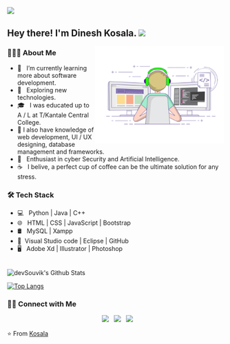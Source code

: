<img src="https://readme-typing-svg.herokuapp.com?color=%white&center=true&vCenter=true&width=600&height=45&lines=Hi%2C+I'm+Dinesh+Kosala;Software+Engineer+and+UX/UI+Designer;I'm+Student+In+IJSE;Remember+follow+me">

<h2> Hey there! I'm Dinesh Kosala. <img src="https://github.com/souvikguria98/souvikguria98/blob/master/Hi.gif" width="25"></h2>
<img align="right" alt="GIF" src="https://raw.githubusercontent.com/devSouvik/devSouvik/master/gif3.gif" width="300"/>

<h3> 👨🏻‍💻 About Me </h3>

- 🔭 &nbsp; I’m currently learning more about software development. 
- 🤔 &nbsp; Exploring new technologies.
- 🎓 &nbsp; I was educated up to A / L at T/Kantale Central College. 
- 💼 I also have knowledge of web development, UI / UX designing, database management and frameworks.
- 🌱 &nbsp; Enthusiast in cyber Security and Artificial Intelligence.
- ☕ &nbsp; I belive, a perfect cup of coffee can be the ultimate solution for any stress. 

<h3>🛠 Tech Stack</h3>

- 💻 &nbsp; Python | Java | C++  
- 🌐 &nbsp; HTML | CSS | JavaScript | Bootstrap 
- 🛢 &nbsp; MySQL | Xampp
- 🔧 &nbsp;Visual Studio code | Eclipse | GitHub
- 🖥 &nbsp; Adobe Xd | Illustrator | Photoshop 

<br>

<img align="center" src="https://github-readme-stats.vercel.app/api?username=samee1528&include_all_commits=true&count_private=true&show_icons=true&line_height=20&title_color=7A7ADB&icon_color=2234AE&text_color=D3D3D3&bg_color=0,000000,130F40" alt="devSouvik's Github Stats">


[![Top Langs](https://github-readme-stats.vercel.app/api/top-langs/?username=samee1528&layout=compact&text_color=daf7dc&bg_color=151515)](https://github.com/samee1528/github-readme-stats)


<h3> 🤝🏻 Connect with Me </h3>

<p align="center">
&nbsp; <a href="https://twitter.com/connectkosala" target="_blank" rel="noopener noreferrer"><img src="https://img.icons8.com/plasticine/100/000000/twitter.png" width="50" /></a>   
&nbsp; <a href="https://www.linkedin.com/in/connectkosala/" target="_blank" rel="noopener noreferrer"><img src="https://img.icons8.com/plasticine/100/000000/linkedin.png" width="50" /></a>
&nbsp; <a href="mailto:kosalasampath2840@gmail.com" target="_blank" rel="noopener noreferrer"><img src="https://img.icons8.com/plasticine/100/000000/gmail.png"  width="50" /></a>
</p>

⭐️ From [Kosala](https://github.com/connectkosala)
